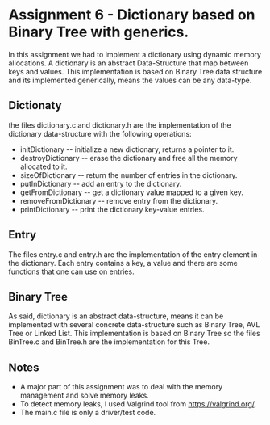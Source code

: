 # Assignment 6 - Dictionary based on Binary Tree with generics.

In this assignment we had to implement a dictionary using dynamic memory allocations. A dictionary is an abstract Data-Structure that map between keys and values. This implementation is based on Binary Tree data structure and its implemented generically, means the values can be any data-type.

## Dictionaty

the files dictionary.c and dictionary.h are the implementation of the dictionary data-structure with the following operations:
- initDictionary -- initialize a new dictionary, returns a pointer to it.
- destroyDictionary -- erase the dictionary and free all the memory allocated to it.
- sizeOfDictionary -- return the number of entries in the dictionary.
- putInDictionary -- add an entry to the dictionary.
- getFromDictionary -- get a dictionary value mapped to a given key.
- removeFromDictionary -- remove entry from the dictionary.
- printDictionary -- print the dictionary key-value entries.

## Entry

The files entry.c and entry.h are the implementation of the entry element in the dictionary.
Each entry contains a key, a value and there are some functions that one can use on entries.

## Binary Tree

As said, dictionary is an abstract data-structure, means it can be implemented with several concrete data-structure such as Binary Tree, AVL Tree or Linked List. This implementation is based on Binary Tree so the files BinTree.c and BinTree.h are the implementation for this Tree.

## Notes
- A major part of this assignment was to deal with the memory management and solve memory leaks.
- To detect memory leaks, I used Valgrind tool from https://valgrind.org/.
- The main.c file is only a driver/test code.



